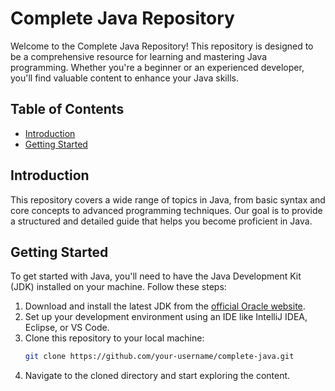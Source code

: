 # Complete Java Repository

Welcome to the Complete Java Repository! This repository is designed to be a comprehensive resource for learning and mastering Java programming. Whether you're a beginner or an experienced developer, you'll find valuable content to enhance your Java skills.

## Table of Contents

- [Introduction](#introduction)
- [Getting Started](#getting-started)

## Introduction

This repository covers a wide range of topics in Java, from basic syntax and core concepts to advanced programming techniques. Our goal is to provide a structured and detailed guide that helps you become proficient in Java.

## Getting Started

To get started with Java, you'll need to have the Java Development Kit (JDK) installed on your machine. Follow these steps:

1. Download and install the latest JDK from the [official Oracle website](https://www.oracle.com/java/technologies/javase-downloads.html).
2. Set up your development environment using an IDE like IntelliJ IDEA, Eclipse, or VS Code.
3. Clone this repository to your local machine:
   ```bash
   git clone https://github.com/your-username/complete-java.git
4. Navigate to the cloned directory and start exploring the content.
